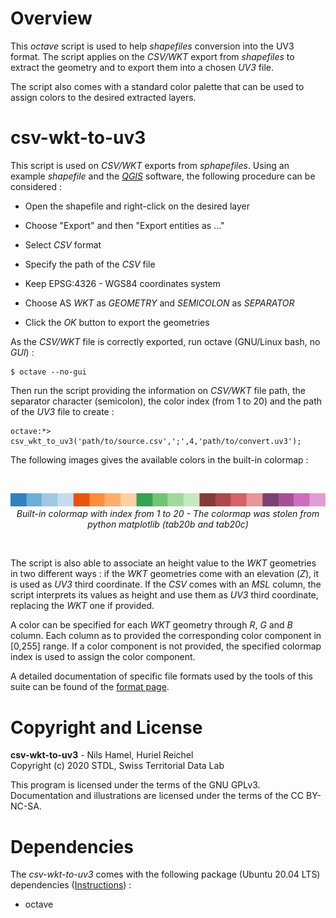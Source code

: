 # Overview

This _octave_ script is used to help _shapefiles_ conversion into the UV3 format. The script applies on the _CSV/WKT_ export from _shapefiles_ to extract the geometry and to export them into a chosen _UV3_ file.

The script also comes with a standard color palette that can be used to assign colors to the desired extracted layers.

# csv-wkt-to-uv3

This script is used on _CSV/WKT_ exports from _sphapefiles_. Using an example _shapefile_ and the [_QGIS_](https://www.qgis.org/fr/site/) software, the following procedure can be considered :

* Open the shapefile and right-click on the desired layer

* Choose "Export" and then "Export entities as ..."

* Select _CSV_ format

* Specify the path of the _CSV_ file

* Keep EPSG:4326 - WGS84 coordinates system

* Choose AS _WKT_ as _GEOMETRY_ and _SEMICOLON_ as _SEPARATOR_

* Click the _OK_ button to export the geometries

As the _CSV/WKT_ file is correctly exported, run octave (GNU/Linux bash, no _GUI_) : 

    $ octave --no-gui

Then run the script providing the information on _CSV/WKT_ file path, the separator character (semicolon), the color index (from 1 to 20) and the path of the _UV3_ file to create :

    octave:*> csv_wkt_to_uv3('path/to/source.csv',';',4,'path/to/convert.uv3');

The following images gives the available colors in the built-in colormap :

<br />
<p align="center">
<img src="doc/colormap.png?raw=true" width="800">
<br />
<i>Built-in colormap with index from 1 to 20 - The colormap was stolen from python matplotlib (tab20b and tab20c)</i>
</p>
<br />

The script is also able to associate an height value to the _WKT_ geometries in two different ways : if the _WKT_ geometries come with an elevation (_Z_), it is used as _UV3_ third coordinate. If the _CSV_ comes with an _MSL_ column, the script interprets its values as height and use them as _UV3_ third coordinate, replacing the _WKT_ one if provided.

A color can be specified for each _WKT_ geometry through _R_, _G_ and _B_ column. Each column as to provided the corresponding color component in [0,255] range. If a color component is not provided, the specified colormap index is used to assign the color component.

A detailed documentation of specific file formats used by the tools of this suite can be found of the [format page](FORMAT.md).

# Copyright and License

**csv-wkt-to-uv3** - Nils Hamel, Huriel Reichel <br >
Copyright (c) 2020 STDL, Swiss Territorial Data Lab

This program is licensed under the terms of the GNU GPLv3. Documentation and illustrations are licensed under the terms of the CC BY-NC-SA.

# Dependencies

The _csv-wkt-to-uv3_ comes with the following package (Ubuntu 20.04 LTS) dependencies ([Instructions](DEPEND.md)) :

* octave
